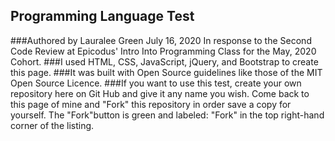 ## Programming Language Test
###Authored by Lauralee Green July 16, 2020 In response to the Second Code Review at Epicodus' Intro Into Programming Class for the May, 2020 Cohort.
###I used HTML, CSS, JavaScript, jQuery, and Bootstrap to create this page.
###It was built with Open Source guidelines like those of the MIT Open Source Licence.
###If you want to use this test, create your own repository here on Git Hub and give it any name you wish. Come back to this page of mine and "Fork" this repository in order save a copy for yourself. The "Fork"button is green and labeled: "Fork"  in the top right-hand corner of the listing.
